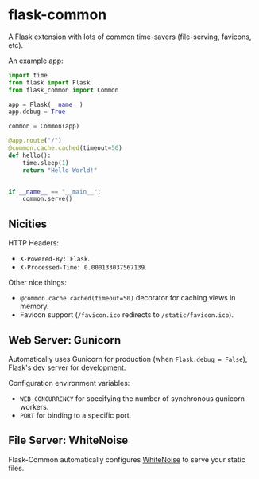 # flask-common
A Flask extension with lots of common time-savers (file-serving, favicons, etc).


An example app:

```python
import time
from flask import Flask
from flask_common import Common

app = Flask(__name__)
app.debug = True

common = Common(app)

@app.route("/")
@common.cache.cached(timeout=50)
def hello():
    time.sleep(1)
    return "Hello World!"


if __name__ == "__main__":
    common.serve()
```

## Nicities

HTTP Headers:

- `X-Powered-By: Flask`.
- `X-Processed-Time: 0.000133037567139`.

Other nice things:

- `@common.cache.cached(timeout=50)` decorator for caching views in memory. 
- Favicon support (`/favicon.ico` redirects to `/static/favicon.ico`).

## Web Server: Gunicorn

Automatically uses Gunicorn for production (when `Flask.debug = False`), Flask's dev server for development. 

Configuration environment variables:

- `WEB_CONCURRENCY` for specifying the number of synchronous gunicorn workers. 
-  `PORT` for binding to a specific port. 

## File Server: WhiteNoise

Flask-Common automatically configures [WhiteNoise](http://whitenoise.evans.io) to serve your static files.
